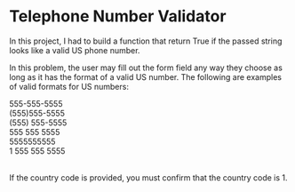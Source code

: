 <h1>Telephone Number Validator</h1>
<p>In this project, I had to build a function that return True if the passed string looks like a valid US phone number.</p>
<p>In this problem, the user may fill out the form field any way they choose as long as it has the format of a valid US number. The following are examples of valid formats for US numbers:</p>
<div>
  555-555-5555
  <br>
  (555)555-5555
  <br>
  (555) 555-5555
  <br>  
  555 555 5555
  <br>
  5555555555
  <br>
  1 555 555 5555
</div>
<br>
<p> If the country code is provided, you must confirm that the country code is 1.</p>

